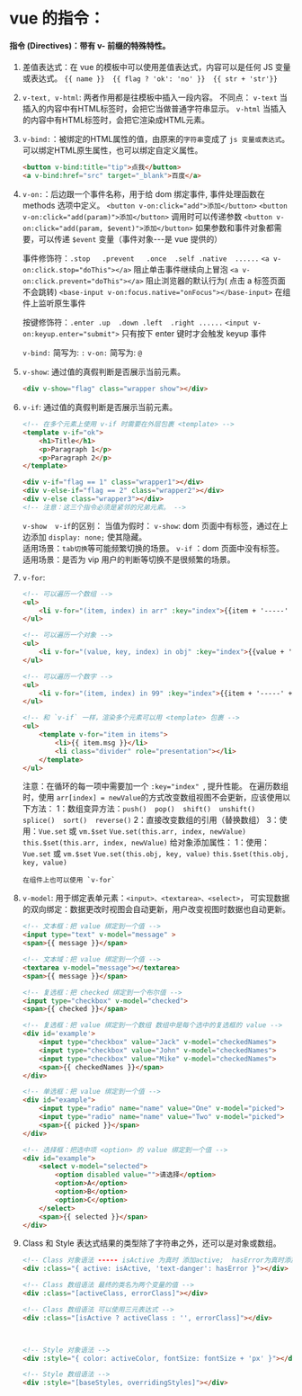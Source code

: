 # vue 的指令： 
#### 指令 (Directives)：带有 v- 前缀的特殊特性。

1. 差值表达式：在 vue 的模板中可以使用差值表达式，内容可以是任何 JS 变量或表达式。
   `{{ name }}  {{ flag ? 'ok': 'no' }}  {{ str + 'str'}}`

2. `v-text, v-html`: 两者作用都是往模板中插入一段内容。
    不同点：
        `v-text` 当插入的内容中有HTML标签时，会把它当做普通字符串显示。
        `v-html` 当插入的内容中有HTML标签时，会把它渲染成HTML元素。

3. `v-bind:`：被绑定的HTML属性的值，由原来的`字符串`变成了 `js 变量或表达式`。可以绑定HTML原生属性，也可以绑定自定义属性。
    ```html
    <button v-bind:title="tip">点我</button>
    <a v-bind:href="src" target="_blank">百度</a>
    ```

4. `v-on:`：后边跟一个事件名称，用于给 dom 绑定事件, 事件处理函数在 methods 选项中定义。
    `<button v-on:click="add">添加</button>`
    `<button v-on:click="add(param)">添加</button>`   调用时可以传递参数
    `<button v-on:click="add(param, $event)">添加</button>`   如果参数和事件对象都需要，可以传递 `$event` 变量（事件对象---是 vue 提供的）

    事件修饰符：`.stop   .prevent   .once  .self .native  ......`
        `<a v-on:click.stop="doThis"></a>`     阻止单击事件继续向上冒泡
        `<a v-on:click.prevent="doThis"></a>`  阻止浏览器的默认行为( 点击 a 标签页面不会跳转)
        `<base-input v-on:focus.native="onFocus"></base-input>` 在组件上监听原生事件

    按键修饰符：`.enter .up  .down .left  .right ......`
        `<input v-on:keyup.enter="submit">`    只有按下 enter 键时才会触发 keyup 事件
    
    `v-bind:` 简写为: `:`
    `v-on:`   简写为: `@`

5. `v-show`: 通过值的真假判断是否展示当前元素。
    ```html
    <div v-show="flag" class="wrapper show"></div>
    ```

6. `v-if`: 通过值的真假判断是否展示当前元素。
    ```html
    <!-- 在多个元素上使用 v-if 时需要在外层包裹 <template> -->
    <template v-if="ok">
        <h1>Title</h1>
        <p>Paragraph 1</p>
        <p>Paragraph 2</p>
    </template>

    <div v-if="flag == 1" class="wrapper1"></div>
    <div v-else-if="flag == 2" class="wrapper2"></div>
    <div v-else class="wrapper3"></div>
    <!-- 注意：这三个指令必须是紧邻的兄弟元素。 -->
    ```

    `v-show  v-if`的区别：
        当值为假时：
        `v-show`: dom 页面中有标签，通过在上边添加 `display: none;` 使其隐藏。  
                  适用场景：`tab切换`等可能频繁切换的场景。
        `v-if`  ：dom 页面中没有标签。  
                  适用场景：是否为 vip 用户的判断等切换不是很频繁的场景。

7. `v-for`:
    ```html
    <!-- 可以遍历一个数组 -->
    <ul>
        <li v-for="(item, index) in arr" :key="index">{{item + '-----' + index}}</li>
    </ul>

    <!-- 可以遍历一个对象 -->
    <ul>
        <li v-for="(value, key, index) in obj" :key="index">{{value + '-----' + key + '-----' + index}}</li>
    </ul>

    <!-- 可以遍历一个数字 -->
    <ul>
        <li v-for="(item, index) in 99" :key="index">{{item + '-----' + index}}</li>
    </ul>
 
    <!-- 和 `v-if` 一样，渲染多个元素可以用 <template> 包裹 -->
    <ul>
        <template v-for="item in items">
            <li>{{ item.msg }}</li>
            <li class="divider" role="presentation"></li>
        </template>
    </ul>
    ```

    注意：在循环的每一项中需要加一个 `:key="index" `, 提升性能。
         在遍历数组时，使用 `arr[index] = newValue`的方式改变数组视图不会更新，应该使用以下方法：
            1：数组变异方法：`push()  pop()  shift()  unshift()  splice()  sort()  reverse()`
            2：直接改变数组的引用（替换数组）
            3：使用：`Vue.set` 或 `vm.$set`
                `Vue.set(this.arr, index, newValue)`
                `this.$set(this.arr, index, newValue)`
         给对象添加属性：
            1：使用：`Vue.set` 或 `vm.$set`
                `Vue.set(this.obj, key, value)`
                `this.$set(this.obj, key, value)`

       在组件上也可以使用 `v-for`

8. `v-model`: 
    用于绑定表单元素：`<input>、<textarea>、<select>`，
    可实现数据的双向绑定：数据更改时视图会自动更新，用户改变视图时数据也自动更新。

    ```html
    <!-- 文本框：把 value 绑定到一个值 -->
    <input type="text" v-model="message" >
    <span>{{ message }}</span>

    <!-- 文本域：把 value 绑定到一个值 -->
    <textarea v-model="message"></textarea>   
    <span>{{ message }}</span>

    <!-- 复选框：把 checked 绑定到一个布尔值 -->
    <input type="checkbox" v-model="checked">
    <span>{{ checked }}</span> 

    <!-- 复选框：把 value 绑定到一个数组 数组中是每个选中的复选框的 value -->
    <div id='example'>
        <input type="checkbox" value="Jack" v-model="checkedNames">
        <input type="checkbox" value="John" v-model="checkedNames">
        <input type="checkbox" value="Mike" v-model="checkedNames">
        <span>{{ checkedNames }}</span>
    </div>

    <!-- 单选框：把 value 绑定到一个值 -->
    <div id="example">
        <input type="radio" name="name" value="One" v-model="picked">
        <input type="radio" name="name" value="Two" v-model="picked">
        <span>{{ picked }}</span>
    </div>

    <!-- 选择框：把选中项 <option> 的 value 绑定到一个值 -->
    <div id="example">
        <select v-model="selected">
            <option disabled value="">请选择</option>
            <option>A</option>
            <option>B</option>
            <option>C</option>
        </select>
        <span>{{ selected }}</span>
    </div>
    ```

9. Class 和 Style  表达式结果的类型除了字符串之外，还可以是对象或数组。

    ```html
    <!-- Class 对象语法 ----- isActive 为真时 添加active;  hasError为真时添加text-danger -->
    <div :class="{ active: isActive, 'text-danger': hasError }"></div>

    <!-- Class 数组语法 最终的类名为两个变量的值 -->
    <div :class="[activeClass, errorClass]"></div>

    <!-- Class 数组语法 可以使用三元表达式 -->
    <div :class="[isActive ? activeClass : '', errorClass]"></div>



    <!-- Style 对象语法 -->
    <div :style="{ color: activeColor, fontSize: fontSize + 'px' }"></div>

    <!-- Style 数组语法 -->
    <div :style="[baseStyles, overridingStyles]"></div>
    ```
